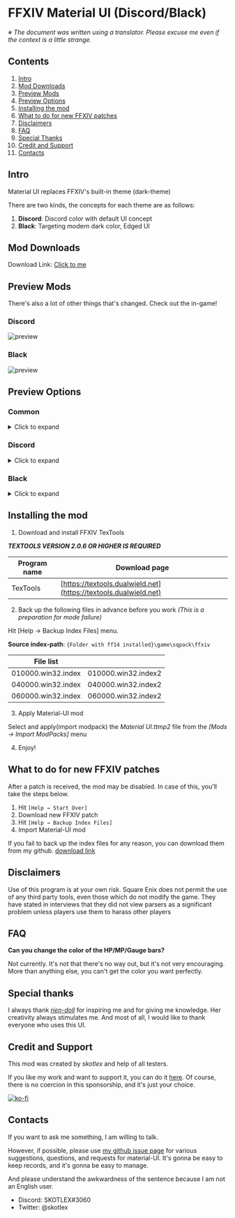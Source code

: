 # FFXIV Material UI (Discord/Black)

*※ The document was written using a translator. Please excuse me even if the context is a little strange.*

## Contents

1. [Intro](#intro)  
2. [Mod Downloads](#mod-downloads)  
3. [Preview Mods](#preview-mods)  
4. [Preview Options](#preview-options)
5. [Installing the mod](#installing-the-mod)  
6. [What to do for new FFXIV patches](#what-to-do-for-new-ffxiv-patches)  
7. [Disclaimers](#disclaimers)  
8. [FAQ](#faq)  
9. [Special Thanks](#special-thanks)  
10. [Credit and Support](#credit-and-support)  
11. [Contacts](#contacts)


## Intro

Material UI replaces FFXIV's built-in theme (dark-theme)

There are two kinds, the concepts for each theme are as follows:

1. **Discord**: Discord color with default UI concept
2. **Black**: Targeting modern dark color, Edged UI

## Mod Downloads

Download Link: [Click to me](https://github.com/skotlex/ffxiv-material-ui/releases)

## Preview Mods

There's also a lot of other things that's changed. Check out the in-game!

### Discord
![preview](https://github.com/skotlex/ffxiv-material-ui/blob/master/ModPacks/Resources/Preview/preview(discord).png)

### Black
![preview](https://github.com/skotlex/ffxiv-material-ui/blob/master/ModPacks/Resources/Preview/preview(black).png)

## Preview Options

### Common
<details>
<summary>Click to expand</summary>

- gradation gauge bar color

![preview](https://github.com/skotlex/ffxiv-material-ui/blob/master/ModPacks/OPTIONS/Common/gradation-gauge-bar-color/preview.png)

- limit break simple

![preview](https://github.com/skotlex/ffxiv-material-ui/blob/master/ModPacks/OPTIONS/Common/limit-break-simple/preview.png)

- party shield purple color

![preview](https://github.com/skotlex/ffxiv-material-ui/blob/master/ModPacks/OPTIONS/Common/party-shield-purple-color/preview.png)

- range dps job icon color

![preview](https://github.com/skotlex/ffxiv-material-ui/blob/master/ModPacks/OPTIONS/Common/range-dps-job-icon-color/preview.png)

- target castbar red color

![preview](https://github.com/skotlex/ffxiv-material-ui/blob/master/ModPacks/OPTIONS/Common/target-castbar-red-color/preview.png)

</details>

### Discord
<details>
<summary>Click to expand</summary>

- minimap remove NSEW

![preview](https://github.com/skotlex/ffxiv-material-ui/blob/master/ModPacks/OPTIONS/Discord/minimap-remove-NSEW/preview.png)

- removed button background

![preview](https://github.com/skotlex/ffxiv-material-ui/blob/master/ModPacks/OPTIONS/Discord/removed-button-background/preview.png)

- selected window border

![preview](https://github.com/skotlex/ffxiv-material-ui/blob/master/ModPacks/OPTIONS/Discord/selected-window-border/preview.png)

- square minimap

![preview](https://github.com/skotlex/ffxiv-material-ui/blob/master/ModPacks/OPTIONS/Discord/square-minimap/preview.png)

- transparency window

![preview](https://github.com/skotlex/ffxiv-material-ui/blob/master/ModPacks/OPTIONS/Discord/transparency-window/preview.png)

</details>

### Black
<details>
<summary>Click to expand</summary>

- circle minimap

![preview](https://github.com/skotlex/ffxiv-material-ui/blob/master/ModPacks/OPTIONS/Black/circle-minimap/preview.png)

- minimap remove NSEW

![preview](https://github.com/skotlex/ffxiv-material-ui/blob/master/ModPacks/OPTIONS/Black/minimap-remove-NSEW/preview.png)

- selected window border

![preview](https://github.com/skotlex/ffxiv-material-ui/blob/master/ModPacks/OPTIONS/Black/selected-window-border/preview.png)

- talk dialog grey color

![preview](https://github.com/skotlex/ffxiv-material-ui/blob/master/ModPacks/OPTIONS/Black/talk-dialog-grey-color/preview.png)

- transparency window

![preview](https://github.com/skotlex/ffxiv-material-ui/blob/master/ModPacks/OPTIONS/Black/transparency-window/preview.png)

</details>

## Installing the mod

1. Download and install FFXIV TexTools

***TEXTOOLS VERSION 2.0.6 OR HIGHER IS REQUIRED***

| Program name  | Download page |
|---|---|
| TexTools | [https://textools.dualwield.net](https://textools.dualwield.net) |

2. Back up the following files in advance before you work *(This is a preparation for mode failure)*

Hit [Help → Backup Index Files] menu. 

**Source index-path**: `{Folder with ff14 installed}\game\sqpack\ffxiv`

| File list |   |
|---|---|
| 010000.win32.index | 010000.win32.index2 |
| 040000.win32.index | 040000.win32.index2 |
| 060000.win32.index | 060000.win32.index2 |

3. Apply Material-UI mod

Select and apply(import modpack) the *Material UI.ttmp2* file from the *[Mods → Import ModPacks]* menu

4. Enjoy!

## What to do for new FFXIV patches

After a patch is received, the mod may be disabled. In case of this, you'll take the steps below.

1. Hit `[Help → Start Over]`
2. Download new FFXIV patch
3. Hit `[Help → Backup Index Files]`
4. Import Material-UI mod

If you fail to back up the index files for any reason, you can download them from my github. [download link](https://github.com/skotlex/ffxiv-material-ui/tree/master/Discord/Index_Backups)

## Disclaimers

Use of this program is at your own risk. Square Enix does not permit the use of any third party tools, even those which do not modify the game. They have stated in interviews that they did not view parsers as a significant problem unless players use them to harass other players

## FAQ

**Can you change the color of the HP/MP/Gauge bars?**

Not currently. It's not that there's no way out, but it's not very encouraging. More than anything else, you can't get the color you want perfectly.

## Special thanks

I always thank [*rien-doll*](https://github.com/rien-doll/minimal-ui) for inspiring me and for giving me knowledge. Her creativity always stimulates me. And most of all, I would like to thank everyone who uses this UI.

## Credit and Support

This mod was created by *skotlex* and help of all testers. 

If you like my work and want to support it, you can do it [here](https://ko-fi.com/skotlex). Of course, there is no coercion in this sponsorship, and it's just your choice.

[![ko-fi](https://www.ko-fi.com/img/githubbutton_sm.svg)](https://ko-fi.com/O4O8YTN7)

## Contacts

If you want to ask me something, I am willing to talk. 

However, if possible, please use [my github issue page](https://github.com/skotlex/ffxiv-material-ui/issues) for various suggestions, questions, and requests for material-UI. It's gonna be easy to keep records, and it's gonna be easy to manage.

And please understand the awkwardness of the sentence because I am not an English user.

* Discord: SKOTLEX#3060
* Twitter: @skotlex
